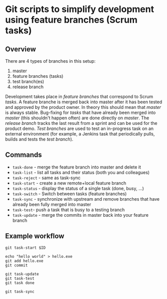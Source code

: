 # Git scripts to simplify development using feature branches (Scrum tasks)


## Overview

There are 4 types of branches in this setup:

1. master
2. feature branches (tasks)
3. test branch(es)
4. release branch

Development takes place in *feature branches* that correspond to Scrum *tasks*. A feature branche is merged back into master after it has been tested and approved by the product owner. In theory this should mean that *master* is always stable. Bug-fixing for *tasks* that have already been merged into *master* (this shouldn't happen often) are done directly on *master*.
The *release branch* tracks the last result from a sprint and can be used for the product demo.
*Test branches* are used to test an in-progress task on an external environment (for example, a Jenkins task that periodically pulls, builds and tests the *test branch*).

## Commands

- `task-done` - merge the feature branch into master and delete it
- `task-list` - list all tasks and their status (both you and colleagues)
- `task-reject` - same as task-sync
- `task-start` - create a new remote+local feature branch
- `task-status` - display the status of a single task (done, busy, ...)
- `task-switch` - Switch between tasks (feature branches)
- `task-sync` - synchronize with upstream and remove branches that have already been fully merged into master
- `task-test`- push a task that is busy to a testing branch
- `task-update` - merge the commits in master back into your feature branch

## Example workflow

    git task-start $ID
    
    echo "hello world" > hello.exe
    git add hello.exe
    git commit
    
    git task-update
    git task-test
    git task done
    
    git task-sync



